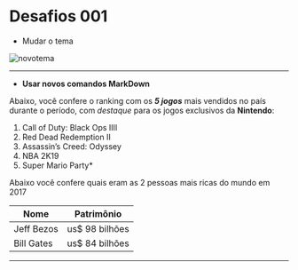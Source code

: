 # Desafios 001

- Mudar o tema

![novotema](https://lh3.googleusercontent.com/BhH_oQkRvcNOtju0DcmKiNBBG8XSM-TtVqhbTjjxQwH4LxrUaGUrKIZaztGwGsryIl-Q-OaCjO3etURCCL2UxKyck-jyfg0H8QCjxhKEGF_sRQhdUOi4tYZ2ESRKoL-x36TMlm89VuB30GI0YKPZUBtyNrdKCdVpgOM368xEPhRsDYo23piz8ixmSnyicki6GccNnIL0ek55DAtADJ8dduGKZR_97ek7VH6znT46hKTNBDjOeWKZTLO1F3qxHQhyhmRuWBcgRAoykdFSW2LUIEXKUdfUBBGAZMp9KkJo3M2sK7DvhLAcUmgT29I-tbFQZl9dSbeR5D5uECjDFgKLKQ9l8qlEGULlK3v8lDskF30lcISrHNph99vpzizNajU6aXsw2pQleErLU4jqs7UsHEoMChVhrS_ymFG-StZIB68jC6etBpmhrLW5gw1YPQKC-0nGuT-fsmTEpf0EZQ5ZsIHuArCc-f98tlHNK1MldcAAKJL9aE56oQV2Er7iPcjJRwfkXaahQfwEfX8X6oOveUyj-BPDE1NJ1ZI8mcoCuuVxaj_3XBXo6RcqB0KThmSNEf_tTVMmVLLpkkhNUuh3lYBXNhV_8FCnHEyklwJryHt3vBlsZb1WCNE-uANe-PayThXYIfV9P8aidBPrxtyfM9lfNPRdmyvd2aRg-sr74_mkcNXb6rFi7Qvy34L8JabI40Qbp0z9Rt1dnJfWYA=w735-h452-no)

***
- **Usar novos comandos MarkDown**

Abaixo, você confere o ranking com os ___5 jogos___ mais vendidos no país durante o período, com  _destaque_  para os jogos exclusivos da __Nintendo__:

1. Call of Duty: Black Ops IIII
2. Red Dead Redemption II
3. Assassin’s Creed: Odyssey
4. NBA 2K19
5. Super Mario Party* 

Abaixo você confere quais eram as 2 pessoas mais ricas do mundo em 2017

|Nome      | Patrimônio   |
|   -      |    -         |
|Jeff Bezos|us$ 98 bilhões|
|Bill Gates|us$ 84 bilhões|


***